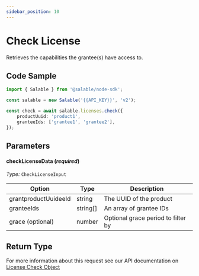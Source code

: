 ```yaml
---
sidebar_position: 10
---
```


# Check License

Retrieves the capabilities the grantee(s) have access to.

## Code Sample

```typescript
import { Salable } from '@salable/node-sdk';

const salable = new Salable('{{API_KEY}}', 'v2');

const check = await salable.licenses.check({
    productUuid: 'product1',
    granteeIds: ['grantee1', 'grantee2'],
});
```

## Parameters

#### checkLicenseData (_required_)

_Type:_ `CheckLicenseInput`

| Option               | Type     | Description                        |
| -------------------- | -------- | ---------------------------------- |
| grantproductUuideeId | string   | The UUID of the product            |
| granteeIds           | string[] | An array of grantee IDs            |
| grace (optional)     | number   | Optional grace period to filter by |

## Return Type

For more information about this request see our API documentation on [License Check Object](https://docs.salable.app/api#tag/Licenses/operation/getLicenseCheck)
